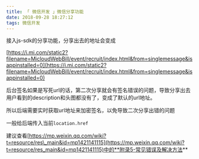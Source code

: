 ```yaml
---
title: 「 微信开发 」微信分享功能
date: 2018-09-28 18:27:12
tags: 微信开发
---
```

接入js-sdk的分享功能，分享出去的地址会变成

[https://i.mi.com/static2?filename=MicloudWebBill/event/recruit/index.html&from=singlemessage&isappinstalled=0](https://i.mi.com/static2?filename=MicloudWebBill/event/recruit/index.html&from=singlemessage&isappinstalled=0)

后台签名如果是写死url的话，第二次分享就会有签名错误的问题，导致分享出去用户看到的description和头图都没有了，变成了默认的url地址。

所以后端需要实时获取url地址来加密签名，以免导致二次分享出错的问题

一般给后端传入当前`location.href`

建议查看[https://mp.weixin.qq.com/wiki?t=resource/res\_main&id=mp1421141115](https://mp.weixin.qq.com/wiki?t=resource/res_main&id=mp1421141115)中的**附录5-常见错误及解决方法**